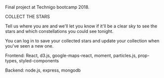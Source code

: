 Final project at Technigo bootcamp 2018.


COLLECT THE STARS


Tell us where you are and we'll let you know if it'll be a clear sky to see the stars and which constellations you could see tonight.


You can log in to save your collected stars and update your collection when you've seen a new one.


Frontend: React, d3.js, google-maps-react, moment, particles.js, prop-types, styled-components

Backend: node.js, express, mongodb
